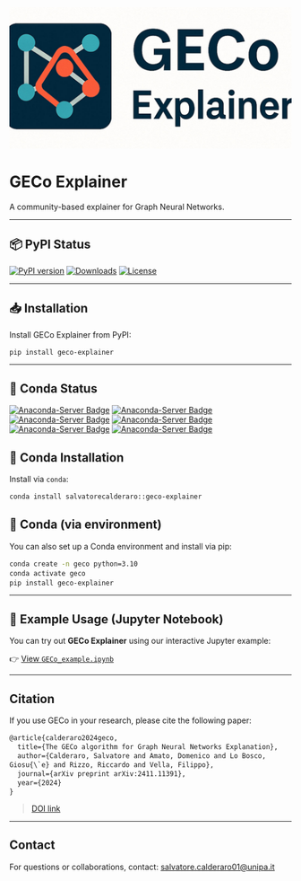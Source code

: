 ![GECo Logo](GECO_logo.jpg)

# GECo Explainer

A community-based explainer for Graph Neural Networks.

---

## 📦 PyPI Status

[![PyPI version](https://img.shields.io/pypi/v/geco_explainer.svg)](https://pypi.org/project/geco_explainer/)
[![Downloads](https://pepy.tech/badge/geco_explainer)](https://pepy.tech/project/geco_explainer)
[![License](https://img.shields.io/pypi/l/geco_explainer.svg)](LICENSE.txt)

---

## 📥 Installation

Install GECo Explainer from PyPI:

```bash
pip install geco-explainer
```
---

## 🐍 Conda Status
[![Anaconda-Server Badge](https://anaconda.org/salvatorecalderaro/geco-explainer/badges/version.svg)](https://anaconda.org/salvatorecalderaro/geco-explainer)
[![Anaconda-Server Badge](https://anaconda.org/salvatorecalderaro/geco-explainer/badges/latest_release_date.svg)](https://anaconda.org/salvatorecalderaro/geco-explainer)
[![Anaconda-Server Badge](https://anaconda.org/salvatorecalderaro/geco-explainer/badges/latest_release_relative_date.svg)](https://anaconda.org/salvatorecalderaro/geco-explainer)
[![Anaconda-Server Badge](https://anaconda.org/salvatorecalderaro/geco-explainer/badges/platforms.svg)](https://anaconda.org/salvatorecalderaro/geco-explainer)
[![Anaconda-Server Badge](https://anaconda.org/salvatorecalderaro/geco-explainer/badges/license.svg)](https://anaconda.org/salvatorecalderaro/geco-explainer)
[![Anaconda-Server Badge](https://anaconda.org/salvatorecalderaro/geco-explainer/badges/downloads.svg)](https://anaconda.org/salvatorecalderaro/geco-explainer)

## 🐍 Conda Installation

Install via `conda`:

```bash
conda install salvatorecalderaro::geco-explainer
```
## 🐍 Conda (via environment)

You can also set up a Conda environment and install via pip:

```bash
conda create -n geco python=3.10
conda activate geco
pip install geco-explainer
```
---
## 📘 Example Usage (Jupyter Notebook)

You can try out **GECo Explainer** using our interactive Jupyter example:

👉 [View `GECo_example.ipynb`](./example.ipynb)

---
## Citation

If you use GECo in your research, please cite the following paper:
```
@article{calderaro2024geco,
  title={The GECo algorithm for Graph Neural Networks Explanation},
  author={Calderaro, Salvatore and Amato, Domenico and Lo Bosco, Giosu{\`e} and Rizzo, Riccardo and Vella, Filippo},
  journal={arXiv preprint arXiv:2411.11391},
  year={2024}
}
```

> [DOI link](https://arxiv.org/abs/2411.11391)

---

## Contact

For questions or collaborations, contact: [salvatore.calderaro01@unipa.it](mailto:salvatore.calderaro01@unipa.it)
